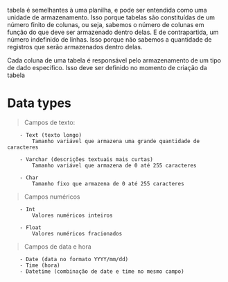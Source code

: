 tabela é semelhantes à uma planilha, e pode ser entendida como uma  unidade de armazenamento. Isso porque tabelas são constituídas de um número finito de colunas, ou seja, sabemos o número de colunas em função do que deve ser armazenado dentro delas. E de contrapartida, um número indefinido de linhas. Isso porque não sabemos a quantidade de registros que serão armazenados dentro delas.

Cada coluna de uma tabela é responsável pelo armazenamento de um tipo de dado específico. Isso deve ser definido no momento de criação da tabela

# Data types

   > Campos de texto:
    
        - Text (texto longo)
            Tamanho variável que armazena uma grande quantidade de caracteres

        - Varchar (descrições textuais mais curtas)
            Tamanho variável que armazena de 0 até 255 caracteres

        - Char
            Tamanho fixo que armazena de 0 até 255 caracteres

   > Campos numéricos

        - Int
            Valores numéricos inteiros

        - Float
            Valores numéricos fracionados

   > Campos de data e hora
    
        - Date (data no formato YYYY/mm/dd)
        - Time (hora)
        - Datetime (combinação de date e time no mesmo campo)